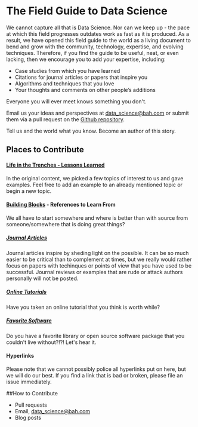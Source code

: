 The Field Guide to Data Science
===============================

 We cannot capture all that is Data Science. Nor can we keep up - the pace at which this field progresses outdates work as fast as it is produced. As a result, we have opened this field guide to the world as a living document to bend and grow with the community, technology, expertise, and evolving techniques. Therefore, if you find the guide to be useful, neat, or even lacking, then we encourage you to add your expertise, including:  

-	Case studies from which you have learned   
-	Citations for journal articles or papers that inspire you  
-	Algorithms and techniques that you love  
-	Your thoughts and comments on other people’s additions  

Everyone you will ever meet knows something you don't.

Email us your ideas and perspectives at data_science@bah.com or submit them via a pull request on the [Github repository](https://github.com/booz-allen-hamilton/The-Field-Guide-to-Data-Science).
 
Tell us and the world what you know. Become an author of this story.
## Places to Contribute
#### [Life in the Trenches - Lessons Learned](https://github.com/booz-allen-hamilton/DataSciencePlaybook/tree/master/Community/LifeInTheTrenches-LessonsLearned)
In the original content, we picked a few topics of interest to us and gave examples. Feel free to add an example to an already mentioned topic or begin a new topic. 

#### [Building Blocks](https://github.com/booz-allen-hamilton/DataSciencePlaybook/tree/master/Community/BuildingBlocks-References2LearnFrom) - References to Learn From
We all have to start somewhere and where is better than with source from someone/somewhere that is doing great things? 
##### [Journal Articles](https://github.com/booz-allen-hamilton/DataSciencePlaybook/tree/master/Community/BuildingBlocks-References2LearnFrom/JournalPapers)
Journal articles inspire by sheding light on the possible. It can be so much easier to be critical than to complement at times, but we really would rather focus on papers with techinques or points of view that you have used to be successful. Journal reviews or examples that are rude or attack authors personally will not be posted. 
##### [Online Tutorials](https://github.com/booz-allen-hamilton/DataSciencePlaybook/tree/master/Community/BuildingBlocks-References2LearnFrom/Online)
Have you taken an online tutorial that you think is worth while? 
##### [Favorite Software](https://github.com/booz-allen-hamilton/DataSciencePlaybook/tree/master/Community/BuildingBlocks-References2LearnFrom/Software)
Do you have a favorite library or open source software package that you couldn't live without?!?! Let's hear it.

#### Hyperlinks
Please note that we cannot possibly police all hyperlinks put on here, but we will do our best. If you find a link that is bad or broken, please file an issue immediately.
 
##How to Contribute
- Pull requests
- Email, data_science@bah.com
- Blog posts
